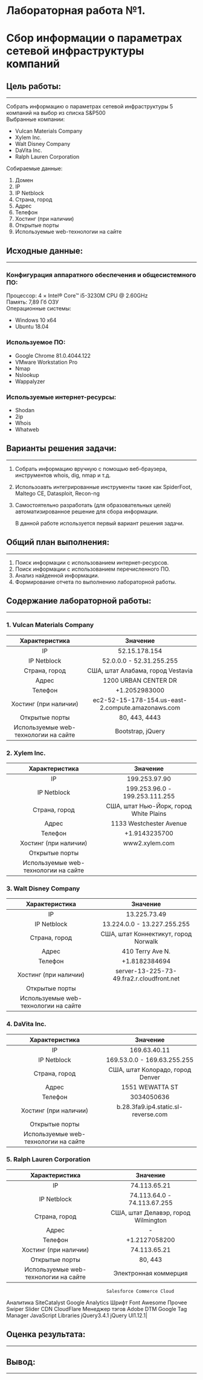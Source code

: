 # Лабораторная работа №1. 
# Сбор информации о параметрах сетевой инфраструктуры компаний
## Цель работы:
-------------
Собрать информацию о параметрах сетевой инфраструктуры 5 компаний на выбор из списка S&P500  
Выбранные компании:
+ Vulcan Materials Company
+ Xylem Inc.
+ Walt Disney Company
+ DaVita Inc.
+ Ralph Lauren Corporation  

Собираемые данные:
1. Домен
2. IP
3. IP Netblock
3. Страна, город
4. Адрес
5. Телефон
6. Хостинг (при наличии)
7. Открытые порты
8. Используемые web-технологии на сайте

## Исходные данные:
-------------
### Конфигурация аппаратного обеспечения и общесистемного ПО: 
Процессор: 4 × Intel® Core™ i5-3230M CPU @ 2.60GHz  
Память: 7,89 Гб ОЗУ  
Операционные системы:  
+ Windows 10 x64
+ Ubuntu 18.04  
### Используемое ПО:  
+ Google Chrome 81.0.4044.122  
+ VMware Workstation Pro
+ Nmap
+ Nslookup
+ Wappalyzer  
### Используемые интернет-ресурсы: 
+ Shodan
+ 2ip
+ Whois
+ Whatweb

## Варианты решения задачи:  
-------------
1. Собрать информацию вручную с помощью веб-браузера, инструментов whois, dig, nmap и т.д.  
2. Использоавть интегрированные инструменты такие как SpiderFoot, Maltego CE, Datasploit, Recon-ng  
3. Самостоятельно разработать (для образовательных целей) автоматизированное решение для сбора информации.  

    В данной работе используется первый вариант решения задачи.
## Общий план выполнения:  
-------------
1. Поиск информации с использованием интернет-ресурсов.
2. Поиск информации с использованием перечисленного ПО.
3. Анализ найденной информации.
3. Формирование отчета по выполнению лабораторной работы.  
## Содержание лабораторной работы:  
-------------
### 1. Vulcan Materials Company  
| Характеристика                       | Значение |  
|:------------------------------------:|:--------:|
| IP                                   | 52.15.178.154|  
| IP Netblock                          | 52.0.0.0 - 52.31.255.255|  
| Страна, город                        | США, штат Алабама, город Vestavia|  
| Адрес                                | 1200 URBAN CENTER DR |  
| Телефон                              | +1.2052983000 |  
| Хостинг (при наличии)                | ec2-52-15-178-154.us-east-2.compute.amazonaws.com|  
| Открытые порты                       | 80, 443, 4443|  
| Используемые web-технологии на сайте | Bootstrap, jQuery|  

### 2. Xylem Inc.  
| Характеристика                       | Значение |  
|:------------------------------------:|:--------:|
| IP                                   | 199.253.97.90|  
| IP Netblock                          | 199.253.96.0 - 199.253.111.255|  
| Страна, город                        | США, штат Нью-Йорк, город White Plains|  
| Адрес                                | 1133 Westchester Avenue |  
| Телефон                              | +1.9143235700|  
| Хостинг (при наличии)                | www2.xylem.com|  
| Открытые порты                       |    |  
| Используемые web-технологии на сайте |    |  
### 3. Walt Disney Company 
| Характеристика                       | Значение |  
|:------------------------------------:|:--------:|
| IP                                   | 13.225.73.49|  
| IP Netblock                          | 13.224.0.0 - 13.227.255.255|  
| Страна, город                        | США, штат Коннектикут, город Norwalk|  
| Адрес                                | 410 Terry Ave N.|  
| Телефон                              | +1.8182384694|  
| Хостинг (при наличии)                | server-13-225-73-49.fra2.r.cloudfront.net|  
| Открытые порты                       |    |  
| Используемые web-технологии на сайте |    |  
### 4. DaVita Inc.  
| Характеристика                       | Значение |  
|:------------------------------------:|:--------:|
| IP                                   | 169.63.40.11|  
| IP Netblock                          | 169.53.0.0 - 169.63.255.255|  
| Страна, город                        | США, штат Колорадо, город Denver|  
| Адрес                                | 1551 WEWATTA ST|  
| Телефон                              | 3034050636|  
| Хостинг (при наличии)                | b.28.3fa9.ip4.static.sl-reverse.com|  
| Открытые порты                       |    |  
| Используемые web-технологии на сайте |    |  
### 5. Ralph Lauren Corporation  
| Характеристика                       | Значение |  
|:------------------------------------:|:--------:|
| IP                                   | 74.113.65.21 |  
| IP Netblock                          | 74.113.64.0 - 74.113.67.255|  
| Страна, город                        | США, штат Делавэр, город Wilmington|  
| Адрес                                | - |  
| Телефон                              | +1.2127058200|  
| Хостинг (при наличии)                | 74.113.65.21|  
| Открытые порты                       | 80, 443|  
| Используемые web-технологии на сайте | Электронная коммерция  
                                         Salesforce Commerce Cloud
Аналитика
SiteCatalyst
Google Analytics
Шрифт
Font Awesome
Прочее
Swiper Slider
CDN
CloudFlare
Менеджер тэгов
Adobe DTM
Google Tag Manager
JavaScript Libraries
jQuery3.4.1
jQuery UI1.12.1|  
## Оценка результата:  
--------

## Вывод:  
--------


